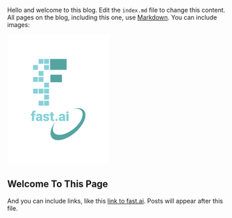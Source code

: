 Hello and welcome to this blog. Edit the `index.md` file to change this content. All pages on the blog, including this one, use [Markdown](https://guides.github.com/features/mastering-markdown/). You can include images:

![Image of fast.ai logo](images/logo.png)

## Welcome To This Page

And you can include links, like this [link to fast.ai](https://www.fast.ai). Posts will appear after this file. 
